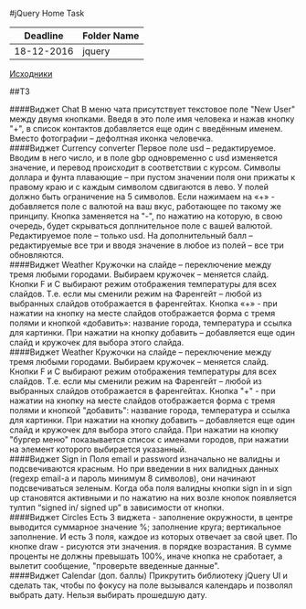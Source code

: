 #jQuery Home Task


Deadline         | Folder Name
-----------------|---------
18-12-2016 | jquery

[Исходники](https://www.dropbox.com/s/2300ms7i0ej9xx4/forms_and_widgets_jquery.zip?dl=0)


##ТЗ<br>

####Виджет Chat
В меню чата присутствует текстовое поле "New User" между двумя кнопками. Введя в это поле имя человека и нажав кнопку "+", в список контактов добавляется еще один с введённым именем. Вместо фотографии – дефолтная иконка человечка.
<br>
####Виджет Currency converter
Первое поле usd – редактируемое. Вводим в него число, и в поле gbp одновременно с usd изменяется значение, и перевод происходит в соответствии с курсом. Символы доллара и фунта плавающие – при пустом значении поля они прижаты к правому краю и с каждым символом сдвигаются в лево. У полей должно быть ограничение на 5 символов.
Если нажимаем на «+» - добавляется поле с валютой на ваш вкус, работающее по такому же принципу. Кнопка заменяется на "-", по нажатию на которую, в свою очередь, будет скрываться доплнительное поле с вашей валютой.
Редактируемое поле – только usd. На дополнительный балл – редактируемые все три и вводя значение в любое из полей – все три обновляются.
<br>
####Виджет Weather
Кружочки на слайде – переключение между тремя любыми городами. Выбираем кружочек – меняется слайд.
Кнопки F и C выбирают режим отображения температуры для всех слайдов. Т.е. если мы сменили режим на Фаренгейт – любой из выбранных слайдов отображается в фаренгейтах. 
Кнопка «+» - при нажатии на кнопку на месте слайдов отображается форма с тремя полями и кнопкой «добавить»: название города, температура и ссылка для картинки. При нажатии на кнопку добавить – добавляется еще один слайд и кружочек для выбора этого слайда.
<br>
####Виджет Weather
Кружочки на слайде – переключение между тремя любыми городами. Выбираем кружочек – меняется слайд.
Кнопки F и C выбирают режим отображения температуры для всех слайдов. Т.е. если мы сменили режим на Фаренгейт – любой из выбранных слайдов отображается в фаренгейтах. 
Кнопка "+" - при нажатии на кнопку на месте слайдов отображается форма с тремя полями и кнопкой "добавить": название города, температура и ссылка для картинки. При нажатии на кнопку добавить – добавляется еще один слайд и кружочек для выбора этого слайда.
При нажатии на кнопку "бургер меню" показывается список с именами городов, при нажатии на элемент которого выбирается указанный.
<br>
####Виджет Sign in
Поля email и password изначально не валидны и подсвечиваются красным. Но при введении в них валидных данных (regexp email-a и пароль минимум 8 символов), они начинают подсвечиваться зеленым. Когда оба поля валидны кнопки sign in и sign up становятся активными и по нажатию на них возле кнопок появляется тултип “signed in/ signed up” в зависимости от кнопки.
<br>
####Виджет Circles
Есть 3 виджета - заполнение окружности, в центре выводится суммарное значение %; заполнение круга; вертикальное заполнение. И есть 3 поля, каждое из которых отвечает за свой цвет. По кнопке draw - рисуются эти значения. в порядке возрастания. В сумме проценты не должны превышать 100%, иначе кнопка не сработает, а вылетит сообщение, "проверьте введенные данные".
<br>
####Виджет Calendar (доп. баллы)
Прикрутить библиотеку jQuery UI и сделать так, чтобы по фокусу на поле вызывался календарь и позволял выбрать дату. Нельзя выбирать прошедшую дату. 
